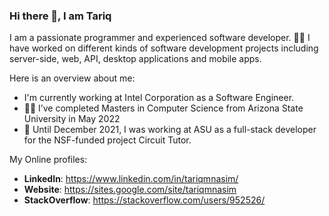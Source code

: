 ### Hi there 👋, I am Tariq

I am a passionate programmer and experienced software developer. :man_technologist:
I have worked on different kinds of software development projects including server-side, web, API, desktop applications and mobile apps.

Here is an overview about me:
- I'm currently working at Intel Corporation as a Software Engineer.
- :man_student: I’ve completed Masters in Computer Science from Arizona State University in May 2022
- 🔭 Until December 2021, I was working at ASU as a full-stack developer for the NSF-funded project Circuit Tutor.

My Online profiles:
- **LinkedIn**: https://www.linkedin.com/in/tariqmnasim/
- **Website**: https://sites.google.com/site/tariqmnasim
- **StackOverflow**: https://stackoverflow.com/users/952526/

              

<!--
**tnasim/tnasim** is a ✨ _special_ ✨ repository because its `README.md` (this file) appears on your GitHub profile.

Here are some ideas to get you started:

- :man_student: I’m currently doing my Masters in Computer Science at Arizona State University
- 🔭 I am also working at ASU as a full-stack developer for the NSF-funded project Circuit Tutor.
- 🌱 I’m currently learning React.js and advanced Javascript.
- 👯 I’m looking to collaborate on ...
- 🤔 I’m looking for help with ...
- 💬 Ask me about ...
- 📫 How to reach me: ...
- 😄 Pronouns: ...
- ⚡ Fun fact: ...
-->
